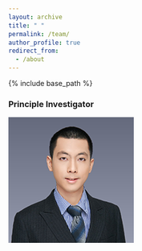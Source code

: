 ```yaml
---
layout: archive
title: " "
permalink: /team/
author_profile: true
redirect_from:
  - /about
---
```


{% include base_path %}

### Principle Investigator

![](qiming2.png)


